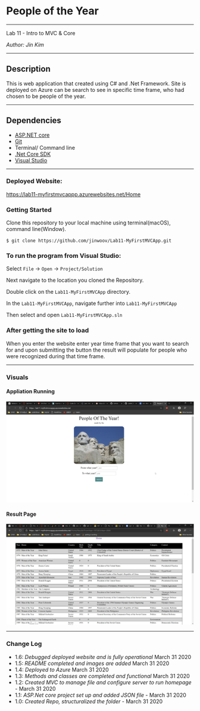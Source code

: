 # People of the Year
----

Lab 11 - Intro to MVC & Core

*Author: Jin Kim*

----

## Description

This is web application that created using C# and .Net Framework. Site is deployed on Azure can be search to see in specific time frame, who had chosen to be people of the year.

---
## Dependencies

- [ASP.NET core](https://docs.microsoft.com/en-us/aspnet/core/?view=aspnetcore-3.1)
- [Git](https://git-scm.com/)
- Terminal/ Command line
- [.Net Core SDK](https://dotnet.microsoft.com/download)
- [Visual Studio](https://docs.microsoft.com/en-us/visualstudio/releases/2019/release-notes)

---
### Deployed Website:

https://lab11-myfirstmvcappp.azurewebsites.net/Home

### Getting Started
Clone this repository to your local machine using terminal(macOS), command line(Window).

```
$ git clone https://github.com/jinwoov/Lab11-MyFirstMVCApp.git
```

### To run the program from Visual Studio:
Select ```File``` -> ```Open``` -> ```Project/Solution```

Next navigate to the location you cloned the Repository.

Double click on the ```Lab11-MyFirstMVCApp``` directory.

In the `Lab11-MyFirstMVCApp`, navigate further into `Lab11-MyFirstMVCApp`

Then select and open ```Lab11-MyFirstMVCApp.sln```

### After getting the site to load
When you enter the website enter year time frame that you want to search for and upon submitting the button the result will populate for people who were recognized during that time frame.

---
### Visuals

#### Appliation Running
![Application](./assets/front-page.jpg)

#### Result Page
![Result page](./assets/result-paged.png)


---

### Change Log
- 1.6: *Debugged deployed website and is fully operational* March 31 2020
- 1.5: *README completed and images are added* March 31 2020
- 1.4: *Deployed to Azure* March 31 2020
- 1.3: *Methods and classes are completed and functional* March 31 2020
- 1.2: *Created MVC to manage file and configure server to run homepage* - March 31 2020
- 1.1: *ASP.Net core project set up and added JSON file* - March 31 2020  
- 1.0: *Created Repo, structuralized the folder* - March 31 2020  